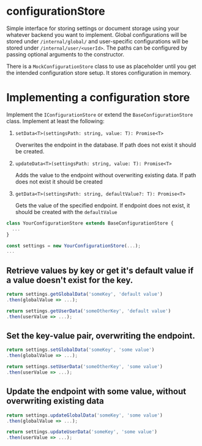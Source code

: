 # configurationStore

Simple interface for storing settings or document storage using your whatever backend you want to implement. Global configurations will be stored under `/internal/global/` and user-specific configurations will be stored under `/internal/user/<userId>`. The paths can be configured by passing optional arguments to the constructor.

There is a `MockConfigurationStore` class to use as placeholder until you get the intended configuration store setup. It stores configuration in memory.

# Implementing a configuration store

Implement the `IConfigurationStore` or extend the `BaseConfigurationStore` class. Implement at least the following:

1. `setData<T>(settingsPath: string, value: T): Promise<T>`

   Overwrites the endpoint in the database. If path does not exist it should be created.

1. `updateData<T>(settingsPath: string, value: T): Promise<T>`

   Adds the value to the endpoint without overwriting existing data. If path does not exist it should be created

1. `getData<T>(settingsPath: string, defaultValue?: T): Promise<T>`

   Gets the value of the specified endpoint. If endpoint does not exist, it should be created with the `defaultValue`

```ts
class YourConfigurationStore extends BaseConfigurationStore {
  ...
}

const settings = new YourConfigurationStore(...);
...
```

## Retrieve values by key or get it's default value if a value doesn't exist for the key.

```ts
return settings.getGlobalData('someKey', 'default value')
.then(globalValue => ...);
```

```ts
return settings.getUserData('someOtherKey', 'default value')
.then(userValue => ...);
```

## Set the key-value pair, overwriting the endpoint.

```ts
return settings.setGlobalData('someKey', 'some value')
.then(globalValue => ...);
```

```ts
return settings.setUserData('someOtherKey', 'some value')
.then(userValue => ...);
```

## Update the endpoint with some value, without overwriting existing data

```ts
return settings.updateGlobalData('someKey', 'some value')
.then(globalValue => ...);
```

```ts
return settings.updateUserData('someKey', 'some value')
.then(userValue => ...);
```
